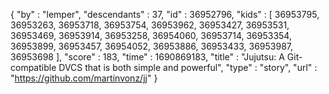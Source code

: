 {
  "by" : "lemper",
  "descendants" : 37,
  "id" : 36952796,
  "kids" : [ 36953795, 36953263, 36953718, 36953754, 36953962, 36953427, 36953531, 36953469, 36953914, 36953258, 36954060, 36953714, 36953354, 36953899, 36953457, 36954052, 36953886, 36953433, 36953987, 36953698 ],
  "score" : 183,
  "time" : 1690869183,
  "title" : "Jujutsu: A Git-compatible DVCS that is both simple and powerful",
  "type" : "story",
  "url" : "https://github.com/martinvonz/jj"
}
